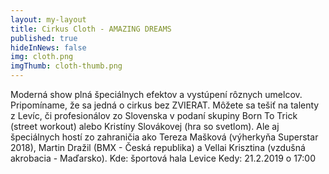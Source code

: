 ```yaml
---
layout: my-layout
title: Cirkus Cloth - AMAZING DREAMS
published: true
hideInNews: false
img: cloth.png
imgThumb: cloth-thumb.png
---
```


Moderná show plná špeciálnych efektov a vystúpení rôznych umelcov. Pripomíname, že sa jedná o cirkus bez ZVIERAT. Môžete sa tešiť na talenty z Levíc, či profesionálov zo Slovenska v podaní skupiny Born To Trick (street workout) alebo Kristíny Slovákovej (hra so svetlom). Ale aj špeciálnych hostí zo zahraničia ako Tereza Mašková (výherkyňa Superstar 2018), Martin Dražil (BMX - Česká republika) a Vellai Krisztina (vzdušná akrobacia - Maďarsko).
Kde: športová hala Levice
Kedy: 21.2.2019 o 17:00
<!--more-->
